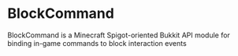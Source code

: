 # BlockCommand
BlockCommand is a Minecraft Spigot-oriented Bukkit API module for binding in-game commands to block interaction events
